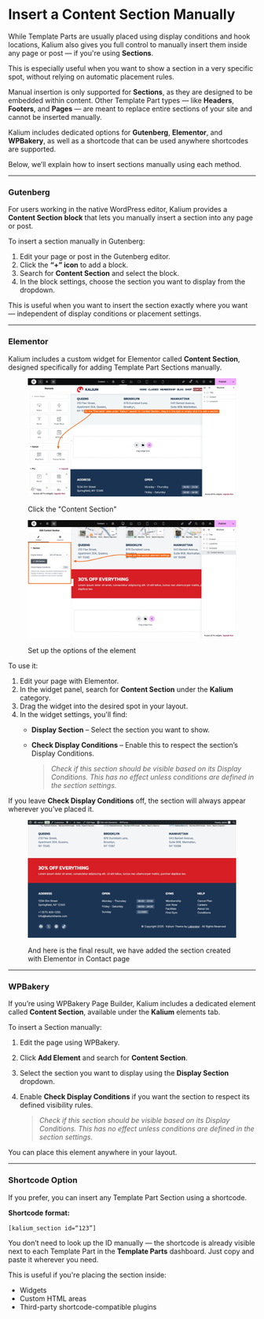 # Insert a Content Section Manually

While Template Parts are usually placed using display conditions and hook locations, Kalium also gives you full control to manually insert them inside any page or post — if you're using **Sections**.

This is especially useful when you want to show a section in a very specific spot, without relying on automatic placement rules.

Manual insertion is only supported for **Sections**, as they are designed to be embedded within content. Other Template Part types — like **Headers**, **Footers**, and **Pages** — are meant to replace entire sections of your site and cannot be inserted manually.

Kalium includes dedicated options for **Gutenberg**, **Elementor**, and **WPBakery**, as well as a shortcode that can be used anywhere shortcodes are supported.

Below, we’ll explain how to insert sections manually using each method.

***

### Gutenberg

For users working in the native WordPress editor, Kalium provides a **Content Section** **block** that lets you manually insert a section into any page or post.

To insert a section manually in Gutenberg:

1. Edit your page or post in the Gutenberg editor.
2. Click the **“+” icon** to add a block.
3. Search for **Content Section** and select the block.
4. In the block settings, choose the section you want to display from the dropdown.

This is useful when you want to insert the section exactly where you want — independent of display conditions or placement settings.



***

### Elementor

Kalium includes a custom widget for Elementor called **Content Section**, designed specifically for adding Template Part Sections manually.

<div><figure><img src="../../../.gitbook/assets/elementor-2.jpg" alt=""><figcaption><p>Click the "Content Section"</p></figcaption></figure> <figure><img src="../../../.gitbook/assets/elementor-widget-2.jpg" alt=""><figcaption><p>Set up the options of the element</p></figcaption></figure></div>

To use it:

1. Edit your page with Elementor.
2. In the widget panel, search for **Content Section** under the **Kalium** category.
3. Drag the widget into the desired spot in your layout.
4. In the widget settings, you'll find:
   * **Display Section** – Select the section you want to show.
   *   **Check Display Conditions** – Enable this to respect the section’s Display Conditions.

       > _Check if this section should be visible based on its Display Conditions. This has no effect unless conditions are defined in the section settings._

If you leave **Check Display Conditions** off, the section will always appear wherever you’ve placed it.

<figure><img src="../../../.gitbook/assets/elementor-widget.jpg" alt=""><figcaption><p>And here is the final result, we have added the section created with Elementor in Contact page</p></figcaption></figure>



***

### WPBakery

If you’re using WPBakery Page Builder, Kalium includes a dedicated element called **Content Section**, available under the **Kalium** elements tab.

To insert a Section manually:

1. Edit the page using WPBakery.
2. Click **Add Element** and search for **Content Section**.
3. Select the section you want to display using the **Display Section** dropdown.
4.  Enable **Check Display Conditions** if you want the section to respect its defined visibility rules.

    > _Check if this section should be visible based on its Display Conditions. This has no effect unless conditions are defined in the section settings._

You can place this element anywhere in your layout.

***

### Shortcode Option

If you prefer, you can insert any Template Part Section using a shortcode.

**Shortcode format:**

```
[kalium_section id=“123”]
```

You don’t need to look up the ID manually — the shortcode is already visible next to each Template Part in the **Template Parts** dashboard. Just copy and paste it wherever you need.

This is useful if you're placing the section inside:

* Widgets
* Custom HTML areas
* Third-party shortcode-compatible plugins
